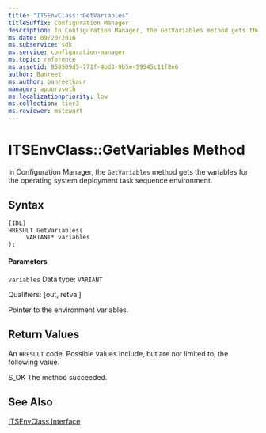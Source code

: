 ```yaml
---
title: "ITSEnvClass::GetVariables"
titleSuffix: Configuration Manager
description: In Configuration Manager, the GetVariables method gets the variables for the operating system deployment task sequence environment.
ms.date: 09/20/2016
ms.subservice: sdk
ms.service: configuration-manager
ms.topic: reference
ms.assetid: 858509d5-771f-4bd3-9b5e-59545c11f8e6
author: Banreet
ms.author: banreetkaur
manager: apoorvseth
ms.localizationpriority: low
ms.collection: tier3
ms.reviewer: mstewart
---
```

# ITSEnvClass::GetVariables Method
In Configuration Manager, the `GetVariables` method gets the variables for the operating system deployment task sequence environment.

## Syntax

```
[IDL]
HRESULT GetVariables(
     VARIANT* variables
);
```

#### Parameters
 `variables`
 Data type: `VARIANT`

 Qualifiers: [out, retval]

 Pointer to the environment variables.

## Return Values
 An `HRESULT` code. Possible values include, but are not limited to, the following value.

 S_OK
 The method succeeded.

## See Also
 [ITSEnvClass Interface](../../../../../develop/reference/core/clients/client-classes/itsenvclass-interface.md)
